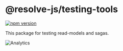 # **@resolve-js/testing-tools**

[![npm version](https://badge.fury.io/js/@resolve-js/testing-tools.svg)](https://badge.fury.io/js/@resolve-js/testing-tools)

This package for testing read-models and sagas.

![Analytics](https://ga-beacon.appspot.com/UA-118635726-1/packages-resolve-testing-tools-readme?pixel)
